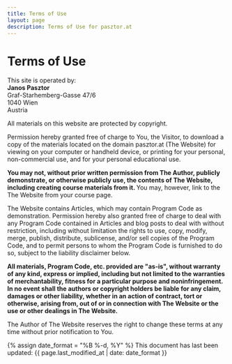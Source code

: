 ```yaml
---
title: Terms of Use
layout: page
description: Terms of Use for pasztor.at
---
```


<div class="container-block">
    <h1>Terms of Use</h1>
    <p>
        This site is operated by:<br />
        <strong>Janos Pasztor</strong><br />
        Graf-Starhemberg-Gasse 47/6<br />
        1040 Wien<br />
        Austria
    </p>
    <p>
        All materials on this website are protected by copyright.
    </p>
    <p>
        Permission hereby granted free of charge to You, the Visitor, to download a copy of the materials located on the domain
        pasztor.at (The Website) for viewing on your computer or handheld device, or printing for your personal,
        non-commercial use, and for your personal educational use.
    </p>
    <p>
        <strong>
            You may not, without prior written permission from The Author, publicly demonstrate, or otherwise publicly use,
            the contents of The Website, including creating course materials from it.
        </strong>
        You may, however, link to the The Website from your course page.
    </p>
    <p>
        The Website contains Articles, which may contain Program Code as demonstration.
        Permission hereby also granted free of charge to deal with any Program Code contained in Articles and blog posts
        to deal with without restriction, including without limitation the rights to use, copy, modify, merge, publish,
        distribute, sublicense, and/or sell copies of the Program Code, and to permit persons to whom the Program Code is
        furnished to do so, subject to the liability disclaimer below.
    </p>
    <p>
        <strong>
        All materials, Program Code, etc. provided are "as-is", without warranty of any kind, express or implied,
        including but not limited to the warranties of merchantability,
        fitness for a particular purpose and noninfringement. In no event shall the authors or copyright holders be
        liable for any claim, damages or other liability, whether in an action of contract, tort or otherwise,
        arising from, out of or in connection with The Website or the use or other dealings in The Website.
        </strong>
    </p>
    <p>
        The Author of The Website reserves the right to change these terms at any time without prior notification
        to You.
    </p>
    <p>
        {% assign date_format = "%B %-d, %Y" %}
        This document has last been updated: {{ page.last_modified_at | date: date_format }}
    </p>
</div>
